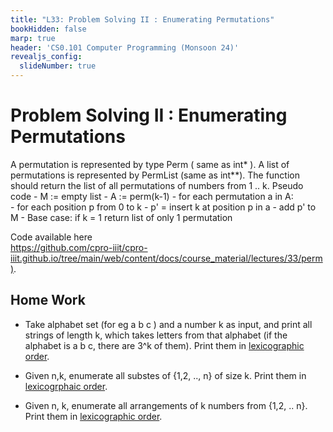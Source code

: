 ```yaml
---
title: "L33: Problem Solving II : Enumerating Permutations"
bookHidden: false
marp: true
header: 'CS0.101 Computer Programming (Monsoon 24)'
revealjs_config:
  slideNumber: true
---
```


# Problem Solving II : Enumerating Permutations

A permutation is represented by type Perm ( same as int* ).
A list of permutations is represented by PermList (same as int**).
The function should return the list of all permutations of numbers from 1 .. k.
Pseudo code
    - M := empty list
    - A := perm(k-1)
    - for each permutation a in A:  
        - for each position p from 0 to k
            - p' = insert k at position p in a
            - add p' to M
    - Base case: if k = 1 return list of only 1 permutation

Code available here    
[https://github.com/cpro-iiit/cpro-iiit.github.io/tree/main/web/content/docs/course_material/lectures/33/perm)](https://github.com/cpro-iiit/cpro-iiit.github.io/tree/main/web/content/docs/course_material/lectures/33/perm).

## Home Work

- Take alphabet set (for eg a b c ) and a number k as input, and print all strings of length k, which takes letters from that alphabet (if the alphabet is a b c, there are 3^k of them). Print them in [lexicographic order](https://en.wikipedia.org/wiki/Lexicographic_order#Finite_subsets).

- Given n,k, enumerate all substes of {1,2, .., n} of size k. Print them in [lexicogrphaic order](https://en.wikipedia.org/wiki/Lexicographic_order#Finite_subsets).

- Given n, k, enumerate all arrangements of k numbers from {1,2, .. n}. Print them in [lexicographic order](https://en.wikipedia.org/wiki/Lexicographic_order#Finite_subsets). 
